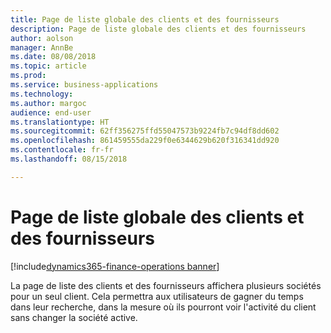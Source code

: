 ```yaml
---
title: Page de liste globale des clients et des fournisseurs
description: Page de liste globale des clients et des fournisseurs
author: aolson
manager: AnnBe
ms.date: 08/08/2018
ms.topic: article
ms.prod: 
ms.service: business-applications
ms.technology: 
ms.author: margoc
audience: end-user
ms.translationtype: HT
ms.sourcegitcommit: 62ff356275ffd55047573b9224fb7c94df8dd602
ms.openlocfilehash: 861459555da229f0e6344629b620f316341dd920
ms.contentlocale: fr-fr
ms.lasthandoff: 08/15/2018

---
```

#  <a name="global-customer-and-vendor-list-page"></a>Page de liste globale des clients et des fournisseurs

[!include[dynamics365-finance-operations banner](../includes/dynamics365-finance-operations.md)]


La page de liste des clients et des fournisseurs affichera plusieurs sociétés pour un seul client. Cela permettra aux utilisateurs de gagner du temps dans leur recherche, dans la mesure où ils pourront voir l'activité du client sans changer la société active.

